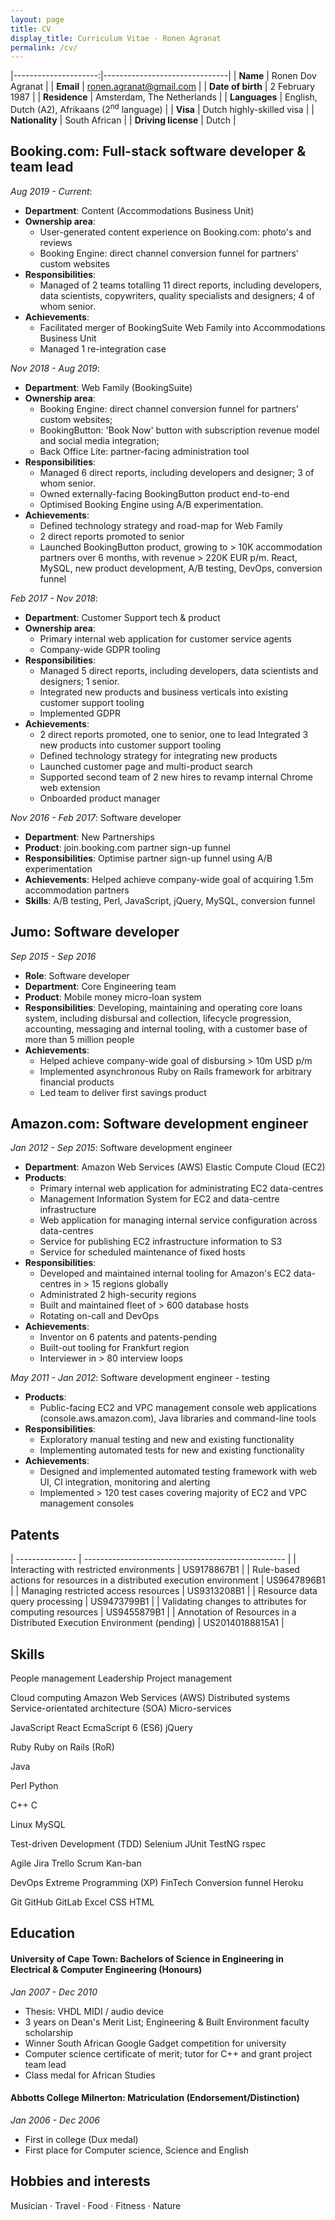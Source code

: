 ```yaml
---
layout: page
title: CV
display_title: Curriculum Vitae - Ronen Agranat
permalink: /cv/
---
```


|---------------------:|-------------------------------|
| **Name**             | Ronen Dov Agranat             |
| **Email**            | ronen.agranat@gmail.com       |
| **Date of birth**    | 2 February 1987               |
| **Residence**        | Amsterdam, The Netherlands        |
| **Languages**        | English, Dutch (A2), Afrikaans (2<sup>nd</sup> language) |
| **Visa**             | Dutch highly-skilled visa     |
| **Nationality**      | South African                 |
| **Driving license** | Dutch                           |

## Booking.com: Full-stack software developer & team lead

*Aug 2019 - Current*: 

* **Department**: Content (Accommodations Business Unit)
* **Ownership area**: 
    * User-generated content experience on Booking.com: photo's and reviews
    * Booking Engine: direct channel conversion funnel for partners' custom websites
* **Responsibilities**:
    * Managed of 2 teams totalling 11 direct reports, including developers, data scientists, copywriters,
    quality specialists and designers; 4 of whom senior.
* **Achievements**:
    * Facilitated merger of BookingSuite Web Family into Accommodations Business Unit
    * Managed 1 re-integration case

*Nov 2018 - Aug 2019*:

* **Department**: Web Family (BookingSuite)
* **Ownership area**:
    * Booking Engine: direct channel conversion funnel for partners' custom websites;
    * BookingButton: 'Book Now' button with subscription revenue model and social media integration;
    * Back Office Lite: partner-facing administration tool
* **Responsibilities**:
    * Managed 6 direct reports, including developers and designer; 3 of whom senior.
    * Owned externally-facing BookingButton product end-to-end
    * Optimised Booking Engine using A/B experimentation.
* **Achievements**:
    * Defined technology strategy and road-map for Web Family
    * 2 direct reports promoted to senior
    * Launched BookingButton product, growing to > 10K accommodation partners over 6 months,
    with revenue > 220K EUR p/m.
React, MySQL, new product development, A/B testing, DevOps, conversion funnel

*Feb 2017 - Nov 2018*:

* **Department**: Customer Support tech & product
* **Ownership area**:
    * Primary internal web application for customer service agents
    * Company-wide GDPR tooling
* **Responsibilities**:
    * Managed 5 direct reports, including developers, data scientists and designers; 1 senior.
    * Integrated new products and business verticals into existing customer support tooling
    * Implemented GDPR
* **Achievements**:
    * 2 direct reports promoted, one to senior, one to lead
     Integrated 3 new products into customer support tooling
    * Defined technology strategy for integrating new products
    * Launched customer page and multi-product search
    * Supported second team of 2 new hires to revamp internal Chrome web extension
    * Onboarded product manager

*Nov 2016 - Feb 2017*: Software developer

* **Department**: New Partnerships
* **Product**: join.booking.com partner sign-up funnel
* **Responsibilities**: Optimise partner sign-up funnel using A/B experimentation
* **Achievements**: Helped achieve company-wide goal of acquiring 1.5m accommodation partners
* **Skills**: A/B testing, Perl, JavaScript, jQuery, MySQL, conversion funnel

## Jumo: Software developer

*Sep 2015 - Sep 2016*

* **Role**: Software developer 
* **Department**: Core Engineering team
* **Product**: Mobile money micro-loan system
* **Responsibilities**: Developing, maintaining and operating core loans system, including disbursal and collection,
lifecycle progression, accounting, messaging and internal tooling, with a customer base of more than 5 million people
* **Achievements**:
    * Helped achieve company-wide goal of disbursing > 10m USD p/m
    * Implemented asynchronous Ruby on Rails framework for arbitrary financial products
    * Led team to deliver first savings product

## Amazon.com: Software development engineer

*Jan 2012 - Sep 2015*: Software development engineer

* **Department**: Amazon Web Services (AWS) Elastic Compute Cloud (EC2)
* **Products**:
    * Primary internal web application for administrating EC2 data-centres
    * Management Information System for EC2 and data-centre infrastructure
    * Web application for managing internal service configuration across data-centres
    * Service for publishing EC2 infrastructure information to S3
    * Service for scheduled maintenance of fixed hosts
* **Responsibilities**:
    * Developed and maintained internal tooling for Amazon's EC2 data-centres in > 15 regions globally
    * Administrated 2 high-security regions
    * Built and maintained fleet of > 600 database hosts
    * Rotating on-call and DevOps
* **Achievements**:
    * Inventor on 6 patents and patents-pending
    * Built-out tooling for Frankfurt region
    * Interviewer in > 80 interview loops

*May 2011 - Jan 2012*: Software development engineer - testing

* **Products**:
    * Public-facing EC2 and VPC management console web applications (console.aws.amazon.com), Java libraries and
    command-line tools
* **Responsibilities**:
    * Exploratory manual testing and  new and existing functionality
    * Implementing automated tests for new and existing functionality
* **Achievements**:
    * Designed and implemented automated testing framework with web UI, CI integration, monitoring and alerting
    * Implemented > 120 test cases covering majority of EC2 and VPC management consoles

## Patents

| --------------- | -------------------------------------------------- |
| Interacting with restricted environments | US9178867B1 |
| Rule-based actions for resources in a distributed execution environment | US9647896B1 |
| Managing restricted access resources | US9313208B1 |
| Resource data query processing | US9473799B1 |
| Validating changes to attributes for computing resources | US9455879B1 |
| Annotation of Resources in a Distributed Execution Environment  (pending) | US20140188815A1 |

## Skills

<span class="badge">People management</span>
<span class="badge">Leadership</span>
<span class="badge">Project management</span>
<!-- -->
<span class="badge">Cloud computing</span>
<span class="badge">Amazon Web Services (AWS)</span>
<span class="badge">Distributed systems</span>
<span class="badge">Service-orientated architecture (SOA)</span>
<span class="badge">Micro-services</span>
<!-- -->
<span class="badge">JavaScript</span>
<span class="badge">React</span>
<span class="badge">EcmaScript 6 (ES6)</span>
<span class="badge">jQuery</span>
<!-- -->
<span class="badge">Ruby</span>
<span class="badge">Ruby on Rails (RoR)</span>
<!-- -->
<span class="badge">Java</span>
<!-- -->
<span class="badge">Perl</span>
<span class="badge">Python</span>
<!-- -->
<span class="badge">C++</span>
<span class="badge">C</span>
<!-- -->
<span class="badge">Linux</span>
<span class="badge">MySQL</span>
<!-- -->
<span class="badge">Test-driven Development (TDD)</span>
<span class="badge">Selenium</span>
<span class="badge">JUnit</span>
<span class="badge">TestNG</span>
<span class="badge">rspec</span>
<!-- -->
<span class="badge">Agile</span>
<span class="badge">Jira</span>
<span class="badge">Trello</span>
<span class="badge">Scrum</span>
<span class="badge">Kan-ban</span>
<!-- -->
<span class="badge">DevOps</span>
<span class="badge">Extreme Programming (XP)</span>
<span class="badge">FinTech</span>
<span class="badge">Conversion funnel</span>
<span class="badge">Heroku</span>
<!-- -->
<span class="badge">Git</span>
<span class="badge">GitHub</span>
<span class="badge">GitLab</span>
<span class="badge">Excel</span>
<span class="badge">CSS</span>
<span class="badge">HTML</span>

## Education

#### University of Cape Town: Bachelors of Science in Engineering in Electrical & Computer Engineering (Honours)
*Jan 2007 - Dec 2010*
* Thesis: VHDL MIDI / audio device
* 3 years on Dean's Merit List; Engineering & Built Environment faculty scholarship
* Winner South African Google Gadget competition for university
* Computer science certificate of merit; tutor for C++ and grant project team lead
* Class medal for African Studies

#### Abbotts College Milnerton: Matriculation (Endorsement/Distinction)
*Jan 2006 - Dec 2006*

* First in college (Dux medal)
* First place for Computer science, Science and English

## Hobbies and interests

Musician &middot; Travel &middot; Food &middot; Fitness &middot; Nature
